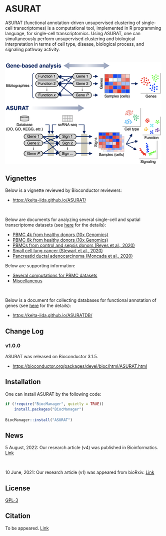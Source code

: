 # ASURAT
ASURAT (functional annotation-driven unsupervised clustering of single-cell transcriptomes) is a computational tool, implemented in R programming language, for single-cell transcriptomics.
Using ASURAT, one can simultaneously perform unsupervised clustering and biological interpretation in terms of cell type, disease, biological process, and signaling pathway activity.

<br>

<img src="vignettes/figure_00_0001.png" width="500px">



## Vignettes
Below is a vignette reviewed by Bioconductor reviewers:

* https://keita-iida.github.io/ASURAT/

<br>

Below are documents for analyzing several single-cell and spatial transcriptome datasets (see [here](https://github.com/keita-iida/ASURATBI) for the details):

* [PBMC 4k from healthy donors (10x Genomics)](https://keita-iida.github.io/ASURATBI/02-pbmc4k.html)
* [PBMC 6k from healthy donors (10x Genomics)](https://keita-iida.github.io/ASURATBI/03-pbmc6k.html)
* [PBMCs from control and sepsis donors (Reyes et al., 2020)](https://keita-iida.github.io/ASURATBI/04-pbmc130k.html)
* [Small cell lung cancer (Stewart et al., 2020)](https://keita-iida.github.io/ASURATBI/01-sclc.html)
* [Pancreatid ductal adenocarcinoma (Moncada et al., 2020)](https://keita-iida.github.io/ASURATBI/05-pdac.html)

Below are supporting information:

* [Several computations for PBMC datasets](https://keita-iida.github.io/ASURATBI/06-pbmcs.html)
* [Miscellaneous](https://keita-iida.github.io/ASURATBI/07-misc.html)

<br>

Below is a document for collecting databases for functional annotation of genes (see [here](https://github.com/keita-iida/ASURATDB) for the details):

* https://keita-iida.github.io/ASURATDB/



## Change Log
### v1.0.0
ASURAT was released on Bioconductor 3.1.5.
* https://bioconductor.org/packages/devel/bioc/html/ASURAT.html



## Installation
One can install ASURAT by the following code:

```r
if (!require("BiocManager", quietly = TRUE))
    install.packages("BiocManager")

BiocManager::install("ASURAT")
```



## News
5 August, 2022:
Our research article (v4) was published in Bioinformatics. [Link](https://academic.oup.com/bioinformatics/advance-article/doi/10.1093/bioinformatics/btac541/6655687?guestAccessKey=af2587b1-5938-43f1-a25d-4feb5426ab55)

<br>

<!--
12 October, 2021:
Our research article (v3) was appeared from bioRxiv.

https://www.biorxiv.org/content/10.1101/2021.06.09.447731v3

<br>

12 September, 2021:
Our research article (v2) was appeared from bioRxiv.

https://www.biorxiv.org/content/10.1101/2021.06.09.447731v2.article-info

<br>
-->

10 June, 2021:
Our research article (v1) was appeared from bioRxiv. [Link](https://www.biorxiv.org/content/10.1101/2021.06.09.447731v1?versioned=true)



## License
[GPL-3](https://github.com/keita-iida/ASURAT/blob/main/LICENSE)



## Citation
To be appeared. [Link](https://academic.oup.com/bioinformatics/advance-article/doi/10.1093/bioinformatics/btac541/6655687?guestAccessKey=af2587b1-5938-43f1-a25d-4feb5426ab55)

<!--
K. Iida, J. Kondo, J. N. Wibisana, M. Inoue, M. Okada, ASURAT: functional annotation-driven unsupervised clustering of single-cell transcriptomes, Bioinformatics 38(16), 1-7 (2022).
-->
